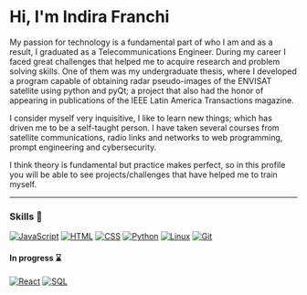 # Hi, I'm Indira Franchi

My passion for technology is a fundamental part of who I am and as a result, I graduated as a Telecommunications Engineer. During my career I faced great challenges that helped me to acquire research and problem solving skills. One of them was my undergraduate thesis, where I developed a program capable of obtaining radar pseudo-images of the ENVISAT satellite using python and pyQt; a project that also had the honor of appearing in publications of the IEEE Latin America Transactions magazine.

I consider myself very inquisitive, I like to learn new things; which has driven me to be a self-taught person. I have taken several courses from satellite communications, radio links and networks to web programming, prompt engineering and cybersecurity. 

I think theory is fundamental but practice makes perfect, so in this profile you will be able to see projects/challenges that have helped me to train myself.

---

### Skills :rocket:

[![JavaScript](https://img.shields.io/badge/JavaScript-101010?style=for-the-badge&logo=javascript&logoColor=yellow&labelColor=101010)]() [![HTML](https://img.shields.io/badge/Html-101010?style=for-the-badge&logo=html5&logoColor=DD4B25&labelColor=101010)]() [![CSS](https://img.shields.io/badge/Css-101010?style=for-the-badge&logo=css3&logoColor=254BDD&labelColor=101010)]() [![Python](https://img.shields.io/badge/Python-101010?style=for-the-badge&logo=python&logoColor=green&labelColor=101010)]() [![Linux](https://img.shields.io/badge/Linux-101010?style=for-the-badge&logo=linux&logoColor=f5f5f5&labelColor=101010)]() [![Git](https://img.shields.io/badge/Git-101010?style=for-the-badge&logo=git&logoColor=red&labelColor=101010)]()

#### In progress :hourglass:
[![React](https://img.shields.io/badge/react-101010?style=for-the-badge&logo=react&logoColor=#5ED3F3&labelColor=101010)]() [![SQL](https://img.shields.io/badge/mysql-101010?style=for-the-badge&logo=mysql&logoColor=white&labelColor=101010)]()

